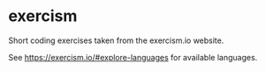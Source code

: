 # exercism

Short coding exercises taken from the exercism.io website.

See https://exercism.io/#explore-languages for available languages.
